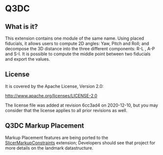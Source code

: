# Q3DC

## What is it?

This extension contains one module of the same name. Using placed fiducials, it allows users to compute 2D angles: Yaw, Pitch and Roll; and decompose the 3D distance into the three different components: R-L , A-P and S-I. 
It is possible to compute the middle point between two fiducials and export the values. 

## License

It is covered by the Apache License, Version 2.0:

http://www.apache.org/licenses/LICENSE-2.0

The license file was added at revision 6cc3ad4 on 2020-12-10, but you may consider that the license applies to all prior revisions as well.

## Q3DC Markup Placement

Markup Placement features are being ported to the [SlicerMarkupConstraints][constraints] extension; Developers should see that project for more details on the landmark datastructure.

[constraints]: https://github.com/KitwareMedical/SlicerMarkupConstraints
